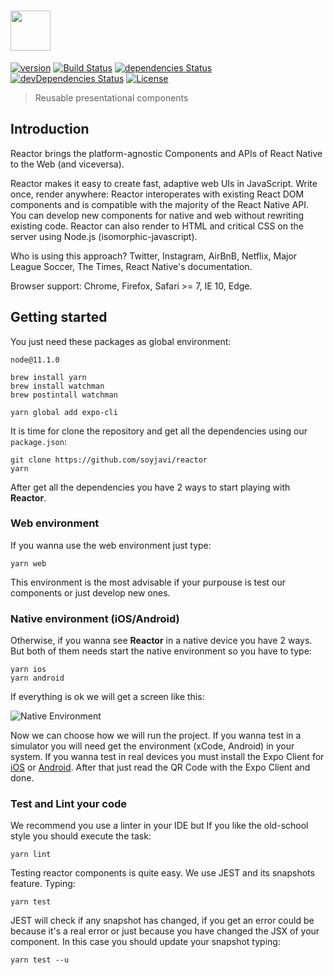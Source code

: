# <a href='https://github.com/soyjavi/reactor/'><img src='https://i.imgur.com/POE0A6e.png' height='64'></a>
[![version](https://img.shields.io/github/package-json/v/soyjavi/reactor.svg?style=flat-square)](https://github.com/soyjavi/reactor/releases)
[![Build Status](http://img.shields.io/travis/soyjavi/reactor/master.svg?style=flat-square)](https://travis-ci.org/soyjavi/reactor)
[![dependencies Status](https://david-dm.org/soyjavi/reactor/status.svg?style=flat-square)](https://david-dm.org/soyjavi/reactor)
[![devDependencies Status](https://david-dm.org/soyjavi/reactor/dev-status.svg?style=flat-square)](https://david-dm.org/soyjavi/reactor?type=dev)
[![License](https://img.shields.io/github/license/soyjavi/reactor.svg?style=flat-square)](https://spdx.org/licenses/LGPL-3.0.html)

> Reusable presentational components

## Introduction
Reactor brings the platform-agnostic Components and APIs of React Native to the Web (and viceversa).

Reactor makes it easy to create fast, adaptive web UIs in JavaScript. Write once, render anywhere: Reactor interoperates with existing React DOM components and is compatible with the majority of the React Native API. You can develop new components for native and web without rewriting existing code. Reactor can also render to HTML and critical CSS on the server using Node.js (isomorphic-javascript).

Who is using this approach? Twitter, Instagram, AirBnB, Netflix, Major League Soccer, The Times, React Native's documentation.

Browser support: Chrome, Firefox, Safari >= 7, IE 10, Edge.


## Getting started

You just need these packages as global environment:

```
node@11.1.0

brew install yarn
brew install watchman
brew postintall watchman

yarn global add expo-cli
```

It is time for clone the repository and get all the dependencies using our `package.json`:

```
git clone https://github.com/soyjavi/reactor
yarn
```

After get all the dependencies you have 2 ways to start playing with **Reactor**.

### Web environment
If you wanna use the web environment just type:

```
yarn web
```

This environment is the most advisable if your purpouse is test our components or just develop new ones.

### Native environment (iOS/Android)
Otherwise, if you wanna see **Reactor** in a native device you have 2 ways. But both of them needs start the native environment so you have to type:

```
yarn ios
yarn android
```

If everything is ok we will get a screen like this:

![Native Environment](https://i.imgur.com/8TnMTjG.png)

Now we can choose how we will run the project. If you wanna test in a simulator you will need get the environment (xCode, Android) in your system. If you wanna test in real devices you must install the Expo Client for [iOS](https://itunes.apple.com/app/apple-store/id982107779?ct=www&mt=8) or [Android](https://play.google.com/store/apps/details?id=host.exp.exponent&referrer=www). After that just read the QR Code with the Expo Client and done.

### Test and Lint your code
We recommend you use a linter in your IDE but If you like the old-school style you should execute the task:

```
yarn lint
```

Testing reactor components is quite easy. We use JEST and its snapshots feature. Typing:

```
yarn test
```

JEST will check if any snapshot has changed, if you get an error could be because it's a real error or just because you have changed the JSX of your component. In this case you should update your snapshot typing:

```
yarn test --u
```
